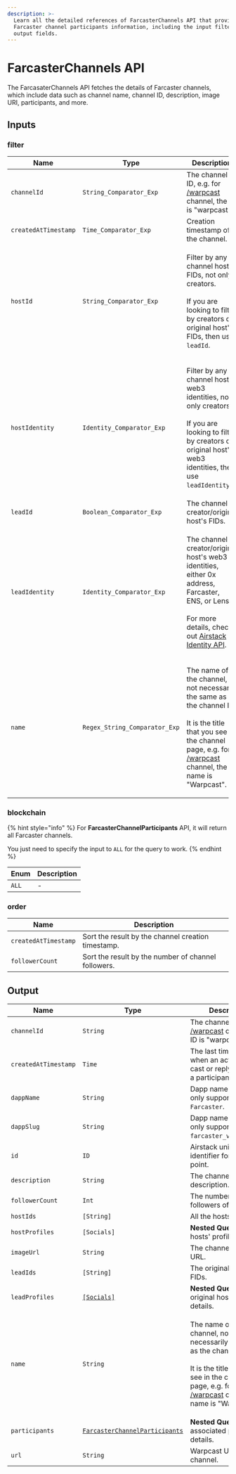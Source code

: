 ```yaml
---
description: >-
  Learn all the detailed references of FarcasterChannels API that provide
  Farcaster channel participants information, including the input filters and
  output fields.
---
```


# FarcasterChannels API

The FarcasaterChannels API fetches the details of Farcaster channels, which include data such as channel name, channel ID, description, image URI, participants, and more.

## Inputs

### filter

| Name                 | Type                          | Description                                                                                                                                                                                                                                    |
| -------------------- | ----------------------------- | ---------------------------------------------------------------------------------------------------------------------------------------------------------------------------------------------------------------------------------------------- |
| `channelId`          | `String_Comparator_Exp`       | The channel ID, e.g. for [/warpcast](https://warpcast.com/\~/channel/warpcast) channel, the ID is "warpcast".                                                                                                                                  |
| `createdAtTimestamp` | `Time_Comparator_Exp`         | Creation timestamp of the channel.                                                                                                                                                                                                             |
| `hostId`             | `String_Comparator_Exp`       | <p>Filter by any channel hosts FIDs, not only creators.<br><br>If you are looking to filter by creators or original host's FIDs, then use <code>leadId</code>.</p>                                                                             |
| `hostIdentity`       | `Identity_Comparator_Exp`     | <p>Filter by any channel hosts web3 identities, not only creators.<br><br>If you are looking to filter by creators or original host's web3 identities, then use <code>leadIdentity</code>.</p>                                                 |
| `leadId`             | `Boolean_Comparator_Exp`      | The channel creator/original host's FIDs.                                                                                                                                                                                                      |
| `leadIdentity`       | `Identity_Comparator_Exp`     | <p>The channel creator/original host's web3 identities, either 0x address, Farcaster, ENS, or Lens.<br><br>For more details, check out <a href="airstack-identity-api.md">Airstack Identity API</a>.</p>                                       |
| `name`               | `Regex_String_Comparator_Exp` | <p>The name of the channel, not necessarily the same as the channel ID.<br><br>It is the title that you see in the channel page, e.g. for <a href="https://warpcast.com/~/channel/warpcast">/warpcast</a> channel, the name is "Warpcast".</p> |

### blockchain

{% hint style="info" %}
For **FarcasterChannelParticipants** API, it will return all Farcaster channels.

You just need to specify the input to `ALL` for the query to work.
{% endhint %}

| Enum  | Description |
| ----- | ----------- |
| `ALL` | -           |

### order

| Name                 | Description                                         |
| -------------------- | --------------------------------------------------- |
| `createdAtTimestamp` | Sort the result by the channel creation timestamp.  |
| `followerCount`      | Sort the result by the number of channel followers. |

## Output

| Name                 | Type                                                                  | Description                                                                                                                                                                                                                                    |
| -------------------- | --------------------------------------------------------------------- | ---------------------------------------------------------------------------------------------------------------------------------------------------------------------------------------------------------------------------------------------- |
| `channelId`          | `String`                                                              | The channel ID, e.g. for [/warpcast](https://warpcast.com/\~/channel/warpcast) channel, the ID is "warpcast".                                                                                                                                  |
| `createdAtTimestamp` | `Time`                                                                | The last timestamp when an action (either cast or reply) occur by a participant.                                                                                                                                                               |
| `dappName`           | `String`                                                              | Dapp name. Currently, only supports `Farcaster`.                                                                                                                                                                                               |
| `dappSlug`           | `String`                                                              | Dapp name. Currently, only supports `farcaster_v2_optimism`.                                                                                                                                                                                   |
| `id`                 | `ID`                                                                  | Airstack unique identifier for the data point.                                                                                                                                                                                                 |
| `description`        | `String`                                                              | The channel description.                                                                                                                                                                                                                       |
| `followerCount`      | `Int`                                                                 | The number of followers of a channel.                                                                                                                                                                                                          |
| `hostIds`            | `[String]`                                                            | All the hosts' FIDs.                                                                                                                                                                                                                           |
| `hostProfiles`       | `[Socials]`                                                           | **Nested Query** – All the hosts' profile details.                                                                                                                                                                                             |
| `imageUrl`           | `String`                                                              | The channel image URL.                                                                                                                                                                                                                         |
| `leadIds`            | `[String]`                                                            | The original host's FIDs.                                                                                                                                                                                                                      |
| `leadProfiles`       | [`[Socials]`](socials-api.md)                                         | **Nested Query** – The original host's profile details.                                                                                                                                                                                        |
| `name`               | `String`                                                              | <p>The name of the channel, not necessarily the same as the channel ID.<br><br>It is the title that you see in the channel page, e.g. for <a href="https://warpcast.com/~/channel/warpcast">/warpcast</a> channel, the name is "Warpcast".</p> |
| `participants`       | [`FarcasterChannelParticipants`](farcasterchannelparticipants-api.md) | **Nested Query** – associated participants details.                                                                                                                                                                                            |
| `url`                | `String`                                                              | Warpcast URL to the channel.                                                                                                                                                                                                                   |
